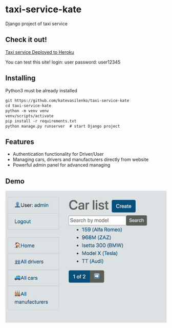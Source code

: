 # taxi-service-kate

Django project of taxi service

## Check it out!

[Taxi service Deployed to Heroku](https://taxi-service-kate.herokuapp.com/)

You can test this site!
login: user
password: user12345

## Installing

Python3 must be already installed

```shell
git https://github.com/katevasilenko/taxi-service-kate
cd taxi-service-kate
python -m venv venv
venv/scripts/activate
pip install -r requirements.txt
python manage.py runserver  # start Django project
```

## Features

* Authentication functionality for Driver/User
* Managing cars, drivers and manufacturers directly from website
* Powerful admin panel for advanced managing

## Demo

![Website Interface](demo.png)
